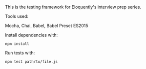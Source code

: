 This is the testing framework for Eloquently's interview prep series.

Tools used:

Mocha, Chai, Babel, Babel Preset ES2015

Install dependencies with:

```
npm install
```

Run tests with:

```
npm test path/to/file.js
```